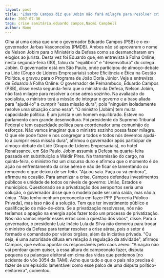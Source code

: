 ```yaml
---
layout: post
title: "Eduardo Campos diz que Jobim não fará milagre para resolver crise sozinho"
date: 2007-07-30
tags: crise sanitária,eduardo campos,Naomi Campbell
author: None
---
```

Olha a&iacute; uma coisa que une o governador Eduardo Campos (PSB) e o ex-governador Jarbas Vasconcelos (PMDB). Ambos n&atilde;o s&oacute; aprovaram o nome de Nelson Jobim para o Minist&eacute;rio da Defesa como se desmancharam em elogios ao jurista.
Desta vez foi Eduardo que, em entrevista &agrave; Folha Online, nesta segunda-feira (30), falou do &quot;equil&iacute;brio&quot; e &quot;desenvoltura&quot; do colega Jobim. 
O governador est&aacute; em S&atilde;o Paulo, onde participou de almo&ccedil;o-debate na Lide (Grupo de L&iacute;deres Empresariais) sobre Efici&ecirc;ncia e &Eacute;tica na Gest&atilde;o Pol&iacute;tica, e gravou para o Programa de Jo&atilde;o Doria J&uacute;nior.
Veja a entrevista de Eduardo &agrave; Folha Online:
O governador de Pernambuco, Eduardo Campos (PSB), disse nesta segunda-feira que o ministro da Defesa, Nelson Jobim, n&atilde;o far&aacute; milagre para resolver a crise a&eacute;rea sozinho. Na avalia&ccedil;&atilde;o do socialista, o ministro ter&aacute; a miss&atilde;o de integrar o governo e a base aliada para &quot;ajud&aacute;-lo&quot; a cumprir &quot;essa miss&atilde;o dura&quot;, pois &quot;ningu&eacute;m isoladamente resolve uma situa&ccedil;&atilde;o como essa&quot;. 
&quot;O ministro [Jobim] tem muita capacidade pol&iacute;tica. &Eacute; um jurista e um homem equilibrado. Esteve no parlamento com grande desenvoltura. Foi presidente do Supremo Tribunal Federal e tem capacidade pol&iacute;tica para coordenador uma comunh&atilde;o de esfor&ccedil;os. N&atilde;o vamos imaginar que o ministro sozinho possa fazer milagre. O que ele pode fazer &eacute; nos congregar a todos e todos n&oacute;s devemos ajud&aacute;-lo a cumprir essa miss&atilde;o dura&quot;, afirmou o governador ap&oacute;s participar de almo&ccedil;o-debate do Lide (Grupo de L&iacute;deres Empresariais), no hotel Renaissance, em S&atilde;o Paulo. 
Jobim assumiu a Defesa na quarta-feira passada em substitui&ccedil;&atilde;o a Waldir Pires. Na transmiss&atilde;o do cargo, na quinta-feira, o ministro fez um discurso duro e afirmou que o momento &eacute; de a&ccedil;&atilde;o no enfrentamento da crise a&eacute;rea e n&atilde;o de ficar se lamentando ou remoendo o que deixou de ser feito. &quot;Aja ou saia. Fa&ccedil;a ou v&aacute; embora&quot;, afirmou na ocasi&atilde;o. 
Para amenizar a crise, Campos defendeu investimentos p&uacute;blicos e unidade de todos os n&iacute;veis de governo: Uni&atilde;o, Estados e munic&iacute;pios. Questionado se a privatiza&ccedil;&atilde;o dos aeroportos seria uma solu&ccedil;&atilde;o, o governador disse que o modelo pode ser uma sa&iacute;da, mas n&atilde;o a &uacute;nica. 
&quot;N&atilde;o tenho nenhum preconceito em fazer PPP [Parceria P&uacute;blico-Privada], mas isso n&atilde;o &eacute; a solu&ccedil;&atilde;o. Tem que ter investimento p&uacute;blico e qualifica&ccedil;&atilde;o de m&atilde;o-de-obra. Se a privatiza&ccedil;&atilde;o resolvesse, n&oacute;s n&atilde;o ter&iacute;amos o apag&atilde;o na energia ap&oacute;s fazer todo um processo de privatiza&ccedil;&atilde;o. N&oacute;s n&atilde;o vamos repetir esses erros com a quest&atilde;o dos v&ocirc;os&quot;, disse. 
Para o governador, o presidente Luiz In&aacute;cio Lula da Silva n&atilde;o demorou para trocar o ministro da Defesa para tentar resolver a crise a&eacute;rea, pois o setor &eacute; formado e comandado por v&aacute;rios &oacute;rg&atilde;os, al&eacute;m da iniciativa privada. &quot;Ou seja, &eacute; uma autoridade difusa em rela&ccedil;&atilde;o &agrave; regula&ccedil;&atilde;o da atividade&quot;, afirmou Campos, que evitou apontar os respons&aacute;veis pelo caos a&eacute;reo. 
&quot;A na&ccedil;&atilde;o n&atilde;o vai perdoar quem quiser, a essa altura do campeonato fazer, disputa pequena ou palanque eleitoral em cima das vidas que perdemos [no acidente do v&ocirc;o 3054 da TAM]. Acho que tudo o que o pa&iacute;s n&atilde;o precisa &eacute; fazer de um epis&oacute;dio lament&aacute;vel como esse palco de uma disputa pol&iacute;tico-eleitoreira&quot;, comentou. 